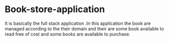 # Book-store-application
It is basically the full stack application .In this application the book are managed according  to the their domain and their are some book available to read free of cost and some  books are available to purchase.
